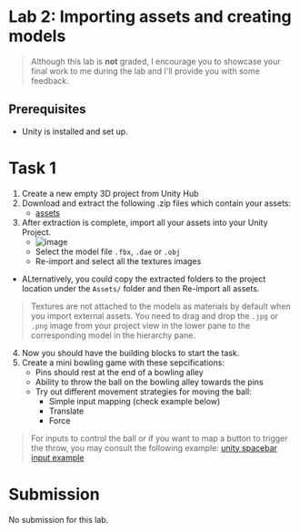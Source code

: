 # Lab 2: Importing assets and creating models

> Although this lab is **not** graded, I encourage you to showcase your final work to me during the lab and I'll provide you with some feedback.

## Prerequisites
* Unity is installed and set up.

# Task 1
1. Create a new empty 3D project from Unity Hub
1. Download and extract the following .zip files which contain your assets:
    - [assets](https://1drv.ms/f/s!AvNVN__FAFfygddukV-IQ-QK_R7cGw)
1. After extraction is complete, import all your assets into your Unity Project.
    - ![image](https://docs.unity3d.com/2017.2/Documentation/uploads/Main/sketchup1.png)
    - Select the model file `.fbx`, `.dae` or `.obj`
    - Re-import and select all the textures images
- ALternatively, you could copy the extracted folders to the project location under the `Assets/` folder and then Re-import all assets.  
> Textures are not attached to the models as materials by default when you import external assets. You need to drag and drop the `.jpg` or `.png` image from your project view in the lower pane to the corresponding model in the hierarchy pane.
4. Now you should have the building blocks to start the task.
5. Create a mini bowling game with these sepcifications:
    - Pins should rest at the end of a bowling alley
    - Ability to throw the ball on the bowling alley towards the pins
    - Try out different movement strategies for moving the ball:
        - Simple input mapping (check example below)
        - Translate
        - Force
> For inputs to control the ball or if you want to map a button to trigger the throw, you may consult the following example: [unity spacebar input example](https://www.codegrepper.com/code-examples/csharp/unity+spacebar+input)


# Submission
No submission for this lab.
